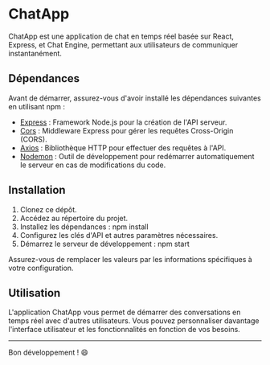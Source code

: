 # ChatApp

ChatApp est une application de chat en temps réel basée sur React, Express, et Chat Engine, permettant aux utilisateurs de communiquer instantanément.

## Dépendances

Avant de démarrer, assurez-vous d'avoir installé les dépendances suivantes en utilisant npm :

- [Express](https://www.npmjs.com/package/express) : Framework Node.js pour la création de l'API serveur.
- [Cors](https://www.npmjs.com/package/cors) : Middleware Express pour gérer les requêtes Cross-Origin (CORS).
- [Axios](https://www.npmjs.com/package/axios) : Bibliothèque HTTP pour effectuer des requêtes à l'API.
- [Nodemon](https://www.npmjs.com/package/nodemon) : Outil de développement pour redémarrer automatiquement le serveur en cas de modifications du code.

## Installation

1. Clonez ce dépôt.
2. Accédez au répertoire du projet. 
3. Installez les dépendances : npm install
4. Configurez les clés d'API et autres paramètres nécessaires.
5. Démarrez le serveur de développement : npm start


Assurez-vous de remplacer les valeurs par les informations spécifiques à votre configuration.

## Utilisation

L'application ChatApp vous permet de démarrer des conversations en temps réel avec d'autres utilisateurs. Vous pouvez personnaliser davantage l'interface utilisateur et les fonctionnalités en fonction de vos besoins.


---
Bon développement ! 😄
